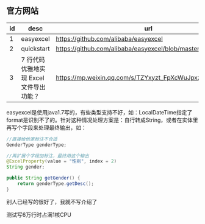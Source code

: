 ## 官方网站
id|desc|url
---|----|----
1|easyexcel|https://github.com/alibaba/easyexcel
2|quickstart|https://github.com/alibaba/easyexcel/blob/master/quickstart.md
3|7 行代码优雅地实现 Excel 文件导出功能？|https://mp.weixin.qq.com/s/TZYxyzt_FpXcWuJpxz_IZQ

easyexcel是使用java1.7写的，有些类型支持不好，如：LocalDateTime指定了format是识别不了的。针对这种情况处理方案是：自行转成String，或者在实体里再写个字段来处理最终输出，如：
```java
//直接给他家标注不合适
GenderType genderType;

//再扩展个字段加标注，最终用这个输出
@ExcelProperty(value = "性别", index = 2)
String gender;

public String getGender() {
    return genderType.getDesc();
}

```

别人已经写的很好了，我就不写介绍了

测试写6万行时占满1核CPU